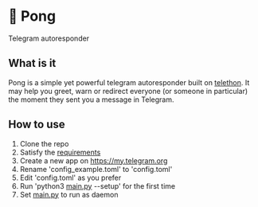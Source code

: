 # 🏓 Pong
Telegram autoresponder
## What is it
Pong is a simple yet powerful telegram autoresponder built on [telethon](https://github.com/LonamiWebs/Telethon). It may help you greet, warn or redirect everyone (or someone in particular) the moment they sent you a message in Telegram.
## How to use
1. Clone the repo
2. Satisfy the [requirements](https://github.com/Lesterrry/pong/blob/master/requirements.txt)
3. Create a new app on https://my.telegram.org
4. Rename 'config_example.toml' to 'config.toml'
5. Edit 'config.toml' as you prefer
6. Run 'python3 [main.py](https://github.com/Lesterrry/pong/blob/master/src/main.py) --setup' for the first time
7. Set [main.py](https://github.com/Lesterrry/pong/blob/master/src/main.py) to run as daemon